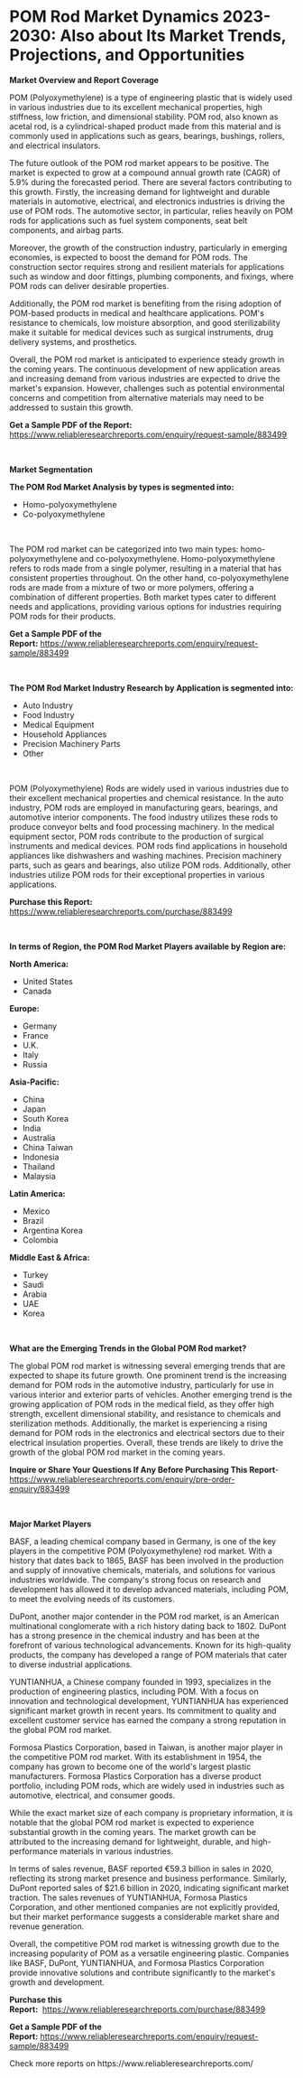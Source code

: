 <p><h1>POM Rod Market Dynamics 2023-2030: Also about Its Market Trends, Projections, and Opportunities</h1></p><p><strong>Market Overview and Report Coverage</strong></p>
<p><p>POM (Polyoxymethylene) is a type of engineering plastic that is widely used in various industries due to its excellent mechanical properties, high stiffness, low friction, and dimensional stability. POM rod, also known as acetal rod, is a cylindrical-shaped product made from this material and is commonly used in applications such as gears, bearings, bushings, rollers, and electrical insulators.</p><p>The future outlook of the POM rod market appears to be positive. The market is expected to grow at a compound annual growth rate (CAGR) of 5.9% during the forecasted period. There are several factors contributing to this growth. Firstly, the increasing demand for lightweight and durable materials in automotive, electrical, and electronics industries is driving the use of POM rods. The automotive sector, in particular, relies heavily on POM rods for applications such as fuel system components, seat belt components, and airbag parts.</p><p>Moreover, the growth of the construction industry, particularly in emerging economies, is expected to boost the demand for POM rods. The construction sector requires strong and resilient materials for applications such as window and door fittings, plumbing components, and fixings, where POM rods can deliver desirable properties.</p><p>Additionally, the POM rod market is benefiting from the rising adoption of POM-based products in medical and healthcare applications. POM's resistance to chemicals, low moisture absorption, and good sterilizability make it suitable for medical devices such as surgical instruments, drug delivery systems, and prosthetics.</p><p>Overall, the POM rod market is anticipated to experience steady growth in the coming years. The continuous development of new application areas and increasing demand from various industries are expected to drive the market's expansion. However, challenges such as potential environmental concerns and competition from alternative materials may need to be addressed to sustain this growth.</p></p>
<p><strong>Get a Sample PDF of the Report:</strong> <a href="https://www.reliableresearchreports.com/enquiry/request-sample/883499">https://www.reliableresearchreports.com/enquiry/request-sample/883499</a></p>
<p>&nbsp;</p>
<p><strong>Market Segmentation</strong></p>
<p><strong>The POM Rod Market Analysis by types is segmented into:</strong></p>
<p><ul><li>Homo-polyoxymethylene</li><li>Co-polyoxymethylene</li></ul></p>
<p>&nbsp;</p>
<p><p>The POM rod market can be categorized into two main types: homo-polyoxymethylene and co-polyoxymethylene. Homo-polyoxymethylene refers to rods made from a single polymer, resulting in a material that has consistent properties throughout. On the other hand, co-polyoxymethylene rods are made from a mixture of two or more polymers, offering a combination of different properties. Both market types cater to different needs and applications, providing various options for industries requiring POM rods for their products.</p></p>
<p><strong>Get a Sample PDF of the Report:</strong>&nbsp;<a href="https://www.reliableresearchreports.com/enquiry/request-sample/883499">https://www.reliableresearchreports.com/enquiry/request-sample/883499</a></p>
<p>&nbsp;</p>
<p><strong>The POM Rod Market Industry Research by Application is segmented into:</strong></p>
<p><ul><li>Auto Industry</li><li>Food Industry</li><li>Medical Equipment</li><li>Household Appliances</li><li>Precision Machinery Parts</li><li>Other</li></ul></p>
<p>&nbsp;</p>
<p><p>POM (Polyoxymethylene) Rods are widely used in various industries due to their excellent mechanical properties and chemical resistance. In the auto industry, POM rods are employed in manufacturing gears, bearings, and automotive interior components. The food industry utilizes these rods to produce conveyor belts and food processing machinery. In the medical equipment sector, POM rods contribute to the production of surgical instruments and medical devices. POM rods find applications in household appliances like dishwashers and washing machines. Precision machinery parts, such as gears and bearings, also utilize POM rods. Additionally, other industries utilize POM rods for their exceptional properties in various applications.</p></p>
<p><strong>Purchase this Report:</strong>&nbsp; <a href="https://www.reliableresearchreports.com/purchase/883499">https://www.reliableresearchreports.com/purchase/883499</a></p>
<p>&nbsp;</p>
<p><strong>In terms of Region, the POM Rod Market Players available by Region are:</strong></p>
<p>
    <p> <strong> North America: </strong>
        <ul>
            <li>United States</li>
            <li>Canada</li>
        </ul>
        </p> 
    <p> <strong> Europe: </strong>
        <ul>
            <li>Germany</li>
            <li>France</li>
            <li>U.K.</li>
            <li>Italy</li>
            <li>Russia</li>
        </ul>
        </p> 
    <p> <strong> Asia-Pacific: </strong>
        <ul>
            <li>China</li>
            <li>Japan</li>
            <li>South Korea</li>
            <li>India</li>
            <li>Australia</li>
            <li>China Taiwan</li>
            <li>Indonesia</li>
            <li>Thailand</li>
            <li>Malaysia</li>
        </ul>
        </p> 
    <p> <strong> Latin America: </strong>
        <ul>
            <li>Mexico</li>
            <li>Brazil</li>
            <li>Argentina Korea</li>
            <li>Colombia</li>
        </ul>
        </p> 
    <p> <strong> Middle East & Africa: </strong>
        <ul>
            <li>Turkey</li>
            <li>Saudi</li>
            <li>Arabia</li>
            <li>UAE</li>
            <li>Korea</li>
        </ul>
    </p>
    </p>
<p>&nbsp;</p>
<p><strong>What are the Emerging Trends in the Global POM Rod market?</strong></p>
<p><p>The global POM rod market is witnessing several emerging trends that are expected to shape its future growth. One prominent trend is the increasing demand for POM rods in the automotive industry, particularly for use in various interior and exterior parts of vehicles. Another emerging trend is the growing application of POM rods in the medical field, as they offer high strength, excellent dimensional stability, and resistance to chemicals and sterilization methods. Additionally, the market is experiencing a rising demand for POM rods in the electronics and electrical sectors due to their electrical insulation properties. Overall, these trends are likely to drive the growth of the global POM rod market in the coming years.</p></p>
<p><strong>Inquire or Share Your Questions If Any Before Purchasing This Report</strong>- <a href="https://www.reliableresearchreports.com/enquiry/pre-order-enquiry/883499">https://www.reliableresearchreports.com/enquiry/pre-order-enquiry/883499</a></p>
<p>&nbsp;</p>
<p><strong>Major Market Players</strong></p>
<p><p>BASF, a leading chemical company based in Germany, is one of the key players in the competitive POM (Polyoxymethylene) rod market. With a history that dates back to 1865, BASF has been involved in the production and supply of innovative chemicals, materials, and solutions for various industries worldwide. The company's strong focus on research and development has allowed it to develop advanced materials, including POM, to meet the evolving needs of its customers.</p><p>DuPont, another major contender in the POM rod market, is an American multinational conglomerate with a rich history dating back to 1802. DuPont has a strong presence in the chemical industry and has been at the forefront of various technological advancements. Known for its high-quality products, the company has developed a range of POM materials that cater to diverse industrial applications.</p><p>YUNTIANHUA, a Chinese company founded in 1993, specializes in the production of engineering plastics, including POM. With a focus on innovation and technological development, YUNTIANHUA has experienced significant market growth in recent years. Its commitment to quality and excellent customer service has earned the company a strong reputation in the global POM rod market.</p><p>Formosa Plastics Corporation, based in Taiwan, is another major player in the competitive POM rod market. With its establishment in 1954, the company has grown to become one of the world's largest plastic manufacturers. Formosa Plastics Corporation has a diverse product portfolio, including POM rods, which are widely used in industries such as automotive, electrical, and consumer goods.</p><p>While the exact market size of each company is proprietary information, it is notable that the global POM rod market is expected to experience substantial growth in the coming years. The market growth can be attributed to the increasing demand for lightweight, durable, and high-performance materials in various industries.</p><p>In terms of sales revenue, BASF reported €59.3 billion in sales in 2020, reflecting its strong market presence and business performance. Similarly, DuPont reported sales of $21.6 billion in 2020, indicating significant market traction. The sales revenues of YUNTIANHUA, Formosa Plastics Corporation, and other mentioned companies are not explicitly provided, but their market performance suggests a considerable market share and revenue generation.</p><p>Overall, the competitive POM rod market is witnessing growth due to the increasing popularity of POM as a versatile engineering plastic. Companies like BASF, DuPont, YUNTIANHUA, and Formosa Plastics Corporation provide innovative solutions and contribute significantly to the market's growth and development.</p></p>
<p><strong>Purchase this Report:</strong>&nbsp;&nbsp;<a href="https://www.reliableresearchreports.com/purchase/883499">https://www.reliableresearchreports.com/purchase/883499</a></p>
<p></p>
<p><strong>Get a Sample PDF of the Report:</strong>&nbsp;<a href="https://www.reliableresearchreports.com/enquiry/request-sample/883499">https://www.reliableresearchreports.com/enquiry/request-sample/883499</a></p>
<p>Check more reports on https://www.reliableresearchreports.com/</p>